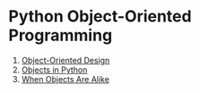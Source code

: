 # Python Object-Oriented Programming

1. [Object-Oriented Design](./ch01/index.md)
1. [Objects in Python](./ch02/index.md)
1. [When Objects Are Alike](./ch03/index.md)
